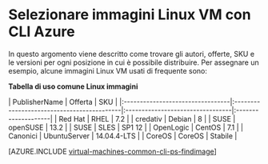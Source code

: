 <properties
   pageTitle="Selezionare immagini Linux VM con CLI Azure | Microsoft Azure"
   description="Informazioni su come determinare la pubblicazione, offerta e SKU per le immagini quando si crea una macchina virtuale Linux con il modello di distribuzione di Manager delle risorse."
   services="virtual-machines-linux"
   documentationCenter=""
   authors="squillace"
   manager="timlt"
   editor=""
   tags="azure-resource-manager"
   />

<tags
   ms.service="virtual-machines-linux"
   ms.devlang="na"
   ms.topic="article"
   ms.tgt_pltfrm="vm-linux"
   ms.workload="infrastructure"
   ms.date="08/23/2016"
   ms.author="rasquill"/>

# <a name="select-linux-vm-images-with-the-azure-cli"></a>Selezionare immagini Linux VM con CLI Azure

In questo argomento viene descritto come trovare gli autori, offerte, SKU e le versioni per ogni posizione in cui è possibile distribuire. Per assegnare un esempio, alcune immagini Linux VM usati di frequente sono:

**Tabella di uso comune Linux immagini**


| PublisherName                        | Offerta                                 | SKU                         |
|:---------------------------------|:-------------------------------------------|:---------------------------------|:--------------------|
| Red Hat                           | RHEL                                       | 7.2                              |
| credativ                         | Debian                                     | 8                                | 
| SUSE                             | openSUSE                                   | 13.2                             |
| SUSE                             | SLES                                       | SP1 12                           |
| OpenLogic                        | CentOS                                     | 7.1                              |
| Canonici                        | UbuntuServer                               | 14.04.4-LTS                      |
| CoreOS                           | CoreOS                                     | Stabile                           |


[AZURE.INCLUDE [virtual-machines-common-cli-ps-findimage](../../includes/virtual-machines-common-cli-ps-findimage.md)]
